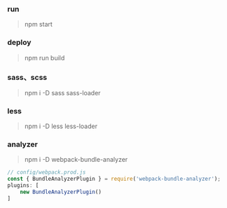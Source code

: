 ### run
> npm start

### deploy
> npm run build

### sass、scss
> npm i -D sass sass-loader

### less
> npm i -D less less-loader

### analyzer
> npm i -D webpack-bundle-analyzer
```js
// config/webpack.prod.js
const { BundleAnalyzerPlugin } = require('webpack-bundle-analyzer');
plugins: [
    new BundleAnalyzerPlugin()
]
```